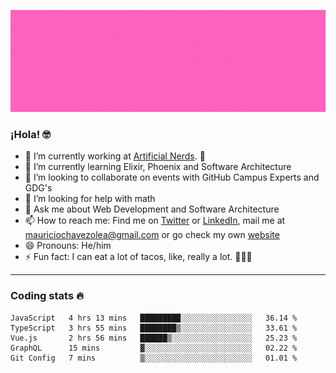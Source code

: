 ![Banner](banner.gif)

### ¡Hola! 🤓

- 🔭 I’m currently working at [Artificial Nerds](https://nerds.ai/). 🤖
- 🌱 I’m currently learning Elixir, Phoenix and Software Architecture
- 👯 I’m looking to collaborate on events with GitHub Campus Experts and GDG's
- 🤔 I’m looking for help with math
- 💬 Ask me about Web Development and Software Architecture
- 📫 How to reach me: Find me on [Twitter](https://twitter.com/ultr4nerd) or [LinkedIn](https://www.linkedin.com/in/mauricio-chávez-olea-4b46b7147/), mail me at [mauriciochavezolea@gmail.com](mailto:mauriciochavezolea@gmail.com) or go check my own [website](mauriciochavez.surge.sh)
- 😄 Pronouns: He/him
- ⚡ Fun fact: I can eat a lot of tacos, like, really a lot. 🌮🌮🌮

---

### Coding stats 🔥

<!--START_SECTION:waka-->
```text
JavaScript   4 hrs 13 mins   █████████░░░░░░░░░░░░░░░░   36.14 % 
TypeScript   3 hrs 55 mins   ████████▒░░░░░░░░░░░░░░░░   33.61 % 
Vue.js       2 hrs 56 mins   ██████▒░░░░░░░░░░░░░░░░░░   25.23 % 
GraphQL      15 mins         ▓░░░░░░░░░░░░░░░░░░░░░░░░   02.22 % 
Git Config   7 mins          ▒░░░░░░░░░░░░░░░░░░░░░░░░   01.01 % 
```
<!--END_SECTION:waka-->
